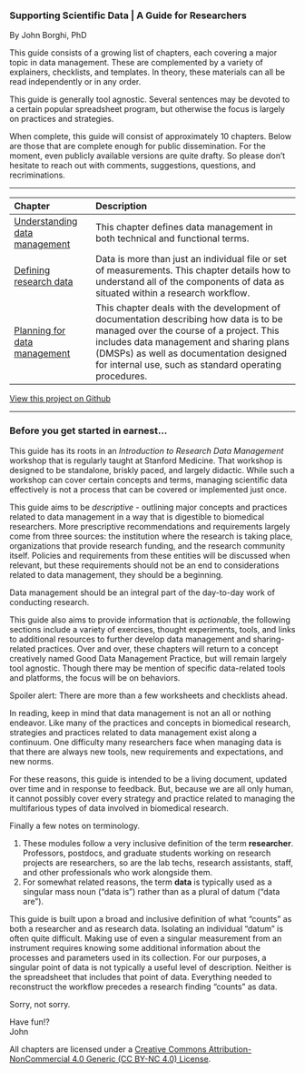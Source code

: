 ### Supporting Scientific Data | A Guide for Researchers

By John Borghi, PhD

This guide consists of a growing list of chapters, each covering a major topic in data management. These are complemented by a variety of explainers, checklists, and templates. In theory, these materials can all be read independently or in any order. 

This guide is generally tool agnostic. Several sentences may be devoted to a certain popular spreadsheet program, but otherwise the focus is largely on practices and strategies.

When complete, this guide will consist of approximately 10 chapters. Below are those that are complete enough for public dissemination. For the moment, even publicly available versions are quite drafty. So please don’t hesitate to reach out with comments, suggestions, questions, and recriminations.

---

| Chapter | Description |
| :---- | :---- |
| [Understanding data management](https://johnborghi.github.io/Supporting_Scientific_Data/SSD_01_introduction) | This chapter defines data management in both technical and functional terms. |
| [Defining research data](https://johnborghi.github.io/Supporting_Scientific_Data/SSD_02_defining-data) | Data is more than just an individual file or set of measurements. This chapter details how to understand all of the components of data as situated within a research workflow. |
| [Planning for data management](https://johnborghi.github.io/Supporting_Scientific_Data/SSD_03_Planning) | This chapter deals with the development of documentation describing how data is to be managed over the course of a project. This includes data management and sharing plans (DMSPs) as well as documentation designed for internal use, such as standard operating procedures. |

[View this project on Github](https://github.com/JohnBorghi/Supporting_Scientific_Data/)


---

### Before you get started in earnest…

This guide has its roots in an *Introduction to Research Data Management* workshop that is regularly taught at Stanford Medicine. That workshop is designed to be standalone, briskly paced, and largely didactic. While such a workshop can cover certain concepts and terms, managing scientific data effectively is not a process that can be covered or implemented just once. 

This guide aims to be *descriptive* \- outlining major concepts and practices related to data management in a way that is digestible to biomedical researchers. More prescriptive recommendations and requirements largely come from three sources: the institution where the research is taking place, organizations that provide research funding, and the research community itself. Policies and requirements from these entities will be discussed when relevant, but these requirements should not be an end to considerations related to data management, they should be a beginning. 

Data management should be an integral part of the day-to-day work of conducting research.

This guide also aims to provide information that is *actionable*, the following sections include a variety of exercises, thought experiments, tools, and links to additional resources to further develop data management and sharing-related practices. Over and over, these chapters will return to a concept creatively named Good Data Management Practice, but will remain largely tool agnostic. Though there may be mention of specific data-related tools and platforms, the focus will be on behaviors. 

Spoiler alert: There are more than a few worksheets and checklists ahead.

In reading, keep in mind that data management is not an all or nothing endeavor. Like many of the practices and concepts in biomedical research, strategies and practices related to data management exist along a continuum. One difficulty many researchers face when managing data is that there are always new tools, new requirements and expectations, and new norms. 

For these reasons, this guide is intended to be a living document, updated over time and in response to feedback. But, because we are all only human, it cannot possibly cover every strategy and practice related to managing the multifarious types of data involved in biomedical research.

Finally a few notes on terminology.

1. These modules follow a very inclusive definition of the term **researcher**. Professors, postdocs, and graduate students working on research projects are researchers, so are the lab techs, research assistants, staff, and other professionals who work alongside them.  
2. For somewhat related reasons, the term **data** is typically used as a singular mass noun (“data is”) rather than as a plural of datum (“data are”). 

This guide is built upon a broad and inclusive definition of what “counts” as both a researcher and as research data. Isolating an individual “datum” is often quite difficult. Making use of even a singular measurement from an instrument requires knowing some additional information about the processes and parameters used in its collection. For our purposes, a singular point of data is not typically a useful level of description. Neither is the spreadsheet that includes that point of data. Everything needed to reconstruct the workflow precedes a research finding “counts” as data. 

Sorry, not sorry.

Have fun\!?  
John

All chapters are licensed under a [Creative Commons Attribution-NonCommercial 4.0 Generic (CC BY-NC 4.0) License](https://creativecommons.org/licenses/by-nc/4.0/).

